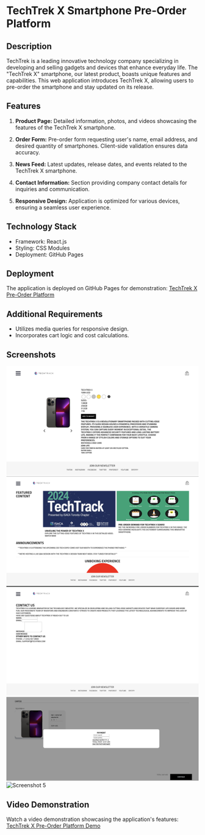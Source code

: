 # TechTrek X Smartphone Pre-Order Platform

## Description

TechTrek is a leading innovative technology company specializing in developing and selling gadgets and devices that enhance everyday life. The "TechTrek X" smartphone, our latest product, boasts unique features and capabilities. This web application introduces TechTrek X, allowing users to pre-order the smartphone and stay updated on its release.

## Features

1. **Product Page:** Detailed information, photos, and videos showcasing the features of the TechTrek X smartphone.
   
2. **Order Form:** Pre-order form requesting user's name, email address, and desired quantity of smartphones. Client-side validation ensures data accuracy.
   
3. **News Feed:** Latest updates, release dates, and events related to the TechTrek X smartphone.
   
4. **Contact Information:** Section providing company contact details for inquiries and communication.
   
5. **Responsive Design:** Application is optimized for various devices, ensuring a seamless user experience.

## Technology Stack

- Framework: React.js
- Styling: CSS Modules
- Deployment: GitHub Pages

## Deployment

The application is deployed on GitHub Pages for demonstration: [TechTrek X Pre-Order Platform](https://your-github-username.github.io/techtrek-x-preorder)

## Additional Requirements

- Utilizes media queries for responsive design.
- Incorporates cart logic and cost calculations.
  
## Screenshots

![Screenshot 1](https://github.com/temirgaziev/situational_task_3/blob/main/screens/screen39.28.png)
![Screenshot 2](https://github.com/temirgaziev/situational_task_3/blob/main/screens/screen39.44.png)
![Screenshot 3](https://github.com/temirgaziev/situational_task_3/blob/main/screens/screen39.53.png)
![Screenshot 4](https://github.com/temirgaziev/situational_task_3/blob/main/screens/screen40.16.png)
![Screenshot 5](https://github.com/temirgaziev/situational_task_3/blob/main/screens/screen40.27.png)
## Video Demonstration

Watch a video demonstration showcasing the application's features: [TechTrek X Pre-Order Platform Demo](https://drive.google.com/file/d/1l7Wp-pLOcZwVp5v5sw5OB_OaifpTqBzv/view?usp=share_link)

